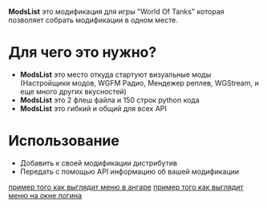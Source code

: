 **ModsList** это модификация для игры "World Of Tanks" которая позволяет собрать модификации в одном месте.

# Для чего это нужно?
* **ModsList** это место откуда стартуют визуальные моды (Настройщики модов, WGFM Радио, Мендежер реплев, WGStream, и еще много других вкусностей)
* **ModsList** это 2 флеш файла и 150 строк python кода
* **ModsList** это гибкий и общий для всех API

# Использование
* Добавить к своей модификации дистрибутив
* Передать с помощью API информацию об вашей модификации

[пример того как выглядит меню в ангаре](http://dl3.joxi.net/drive/0004/1095/304199/160301/2b0a13df4e.jpg)
[пример того как выглядит меню на окне логина](http://dl1.joxi.net/drive/0004/1095/304199/160301/78dbc15bfa.jpg)